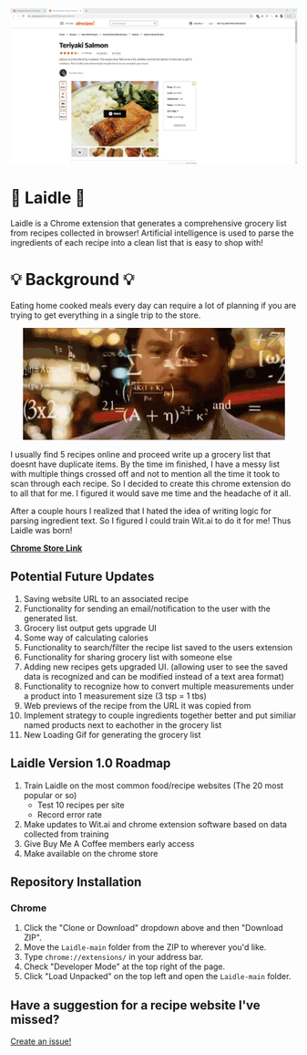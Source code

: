 <p align="center">
  <img src="/resources/readme.gif" alt="Usage Video">
</p>

# 🥄  Laidle 🤖 

Laidle is a Chrome extension that generates a comprehensive grocery list from recipes collected in browser! 
Artificial intelligence is used to parse the ingredients of each recipe into a clean list that is easy to shop with!

# 💡 Background 💡

Eating home cooked meals every day can require a lot of planning if you are trying to get everything in a single trip to the store. 

<p align="center">
  <img src="/resources/meme.gif" alt="Meme">
</p>

I usually find 5 recipes online and proceed write up a grocery list that doesnt have duplicate items. By the time im finished, I have a messy list with multiple things crossed off and not to mention all the time it took to scan through each recipe. So I decided to create this chrome extension do to all that for me. I figured it would save me time and the headache of it all. 

After a couple hours I realized that I hated the idea of writing logic for parsing ingredient text. So I figured I could train Wit.ai to do it for me! Thus Laidle was born!

**[Chrome Store Link](https://chrome.google.com/webstore/detail/narwhal/anpnihlhmokhgcdoobohmdbfmibbfgpb)**

## Potential Future Updates

1. Saving website URL to an associated recipe
2. Functionality for sending an email/notification to the user with the generated list.
3. Grocery list output gets upgrade UI
4. Some way of calculating calories
5. Functionality to search/filter the recipe list saved to the users extension
6. Functionality for sharing grocery list with someone else
7. Adding new recipes gets upgraded UI. (allowing user to see the saved data is recognized and can be modified instead of a text area format)
8. Functionality to recognize how to convert multiple measurements under a product into 1 measurement size (3 tsp = 1 tbs)
9. Web previews of the recipe from the URL it was copied from
10. Implement strategy to couple ingredients together better and put similiar named products next to eachother in the grocery list
11. New Loading Gif for generating the grocery list

## Laidle Version 1.0 Roadmap

1. Train Laidle on the most common food/recipe websites (The 20 most popular or so)
	- Test 10 recipes per site
	- Record error rate
2. Make updates to Wit.ai and chrome extension software based on data collected from training
3. Give Buy Me A Coffee members early access
4. Make available on the chrome store

## Repository Installation

### Chrome
1. Click the "Clone or Download" dropdown above and then "Download ZIP".
2. Move the `Laidle-main` folder from the ZIP to wherever you'd like.
3. Type `chrome://extensions/` in your address bar.
4. Check "Developer Mode" at the top right of the page.
5. Click "Load Unpacked" on the top left and open the `Laidle-main` folder.

## Have a suggestion for a recipe website I've missed?

[Create an issue!](https://github.com/scglenn/laidle/issues/new)
